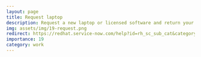 ```yaml
---
layout: page
title: Request laptop
description: Request a new laptop or licensed software and return your old hardware.
img: assets/img/19-request.png
redirect: https://redhat.service-now.com/help?id=rh_sc_sub_cat&category=9ccc4bc91b2ec554839e32a3cc4bcb18
importance: 19
category: work
---
```

